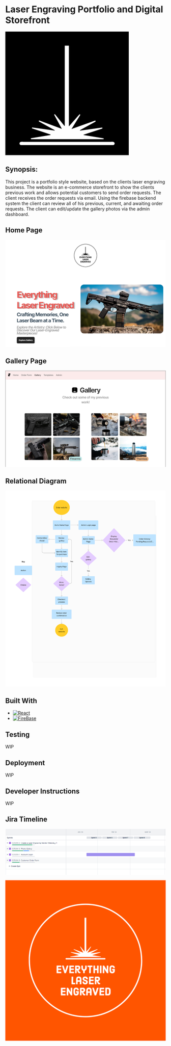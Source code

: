 [React.js]: https://img.shields.io/badge/React-20232A?style=for-the-badge&logo=react&logoColor=61DAFB
[React-url]: https://reactjs.org/
[Firebase.js]: https://img.shields.io/badge/Firebase-purple
[Firebase-url]: https://firebase.google.com/

[ELE-logo]: Images/Everything_Laser_Engraved_icon.png
[ELE-logowhiteorange]: Images/Everything_Laser_Engraved-logos_whiteorange.png
[gallery-prototype]: Images/Gallery%20Prototype.PNG
[Jira-Timeline]: Images/Jira%20Timeline.PNG
[Relation-Diagram]: Images/Relational_Diagram.png
[Home-Page]: Images/Home_Page.PNG

# Laser Engraving Portfolio and Digital Storefront

[![Logo][ELE-logo]](https://example.com)

## Synopsis:
This project is a portfolio style website, based on the clients laser engraving business. The
website is an e-commerce storefront to show the clients previous work and allows potential
customers to send order requests. The client receives the order requests via email. Using the firebase backend system 
the client can review all of his previous, current, and awaiting order requests. The client can edit/update the gallery 
photos via the admin dashboard.

## Home Page
[![Logo][Home-Page]](https://example.com)
## Gallery Page
[![Logo][gallery-prototype]](https://example.com)
## Relational Diagram
[![Logo][Relation-Diagram]](https://example.com)

## Built With
* [![React][React.js]][React-url]
* [![FireBase][Firebase.js]][Firebase-url]

## Testing
WIP

## Deployment
WIP

## Developer Instructions
WIP

## Jira Timeline
[![Logo][Jira-Timeline]](https://cyberknights8.atlassian.net/jira/software/projects/SCRUM/boards/1/timeline?timeline=MONTHS)

[![Logo][ELE-logowhiteorange]](https://example.com)

